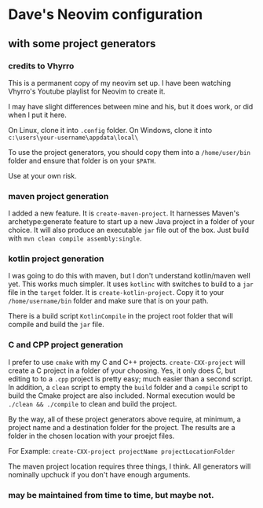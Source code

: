 # Dave's Neovim configuration
## with some project generators
### credits to Vhyrro

This is a permanent copy of my neovim set up.  I have been watching Vhyrro's Youtube playlist for Neovim to create it.

I may have slight differences between mine and his, but it does work, or did when I put it here.

On Linux, clone it into `.config` folder.  On Windows, clone it into `c:\users\your-username\appdata\local\`

To use the project generators, you should copy them into a `/home/user/bin` folder and ensure that folder is on your `$PATH`.

Use at your own risk.

### maven project generation

I added a new feature.  It is `create-maven-project`.  It harnesses Maven's archetype:generate feature to start up a new Java project in a folder of your choice.  It will also produce an executable `jar` file out of the box.  Just build with `mvn clean compile assembly:single`.

### kotlin project generation

I was going to do this with maven, but I don't understand kotlin/maven well yet.  This works much simpler.  It uses `kotlinc` with switches to build to a `jar` file in the `target` folder.  It is `create-kotlin-project`.  Copy it to your `/home/username/bin` folder and make sure that is on your path.

There is a build script `KotlinCompile` in the project root folder that will compile and build the `jar` file.

### C and CPP project generation
I prefer to use `cmake` with my C and C++ projects.  `create-CXX-project` will create a C project in a folder of your choosing.  Yes, it only does C, but editing to to a `.cpp` project is pretty easy; much easier than a second script.  In addition, a `clean` script to empty the `build` folder and a `compile` script to build the Cmake project are also included.  Normal execution would be `./clean && ./compile` to clean and build the project.

By the way, all of these project generators above require, at minimum, a project name and a destination folder for the project. The results are a folder in the chosen location with your proejct files.

For Example: `create-CXX-project projectName projectLocationFolder`

The maven project location requires three things, I think.  All generators will nominally upchuck if you don't have enough arguments.

### may be maintained from time to time, but maybe not.
